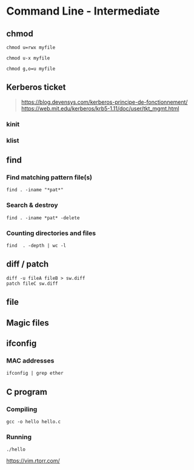 # Command Line - Intermediate
## chmod
```shell
chmod u=rwx myfile
```
```shell
chmod u-x myfile
```
```shell
chmod g,o=u myfile
```

## Kerberos ticket
> https://blog.devensys.com/kerberos-principe-de-fonctionnement/
> https://web.mit.edu/kerberos/krb5-1.11/doc/user/tkt_mgmt.html
### kinit
### klist
## find 
### Find matching pattern file(s)
```shell
find . -iname "*pat*"
```
### Search & destroy
```shell
find . -iname *pat* -delete
```
### Counting directories and files
```shell
find  . -depth | wc -l
```

## diff / patch
```shell
diff -u fileA fileB > sw.diff
patch fileC sw.diff
```
## file
## Magic files
## ifconfig
### MAC addresses 
```shell
ifconfig | grep ether
```
## C program
### Compiling
```shell
gcc -o hello hello.c
```
### Running
```shell
./hello
```

https://vim.rtorr.com/
<!--stackedit_data:
eyJoaXN0b3J5IjpbMjYwNzg5NjU3LC02NzU3NzkwNzgsLTEwNj
E1ODc3MjgsNzI0OTQ1NjA4LC00Njc2MTQxNDQsLTE0NjcwNzYz
MTgsLTE2MjQ1MTQ5MjEsLTczMTQyNzIwOCwtMTU0OTgwODc3NC
wyNDI0MTMyNjAsMTI4MjEwNzA5MywtMTMxMDIzMjkxOF19
-->